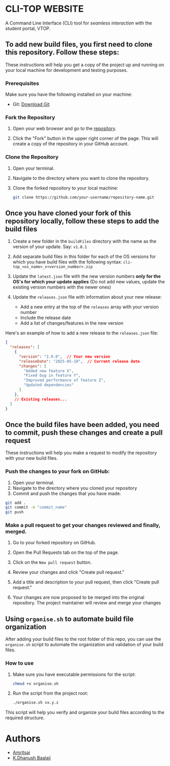 # CLI-TOP WEBSITE

A Command Line Interface (CLI) tool for _seamless interaction_ with the student portal, VTOP.

## To add new build files, you first need to clone this repository. Follow these steps:

These instructions will help you get a copy of the project up and running on your local machine for development and testing purposes.

### Prerequisites

Make sure you have the following installed on your machine:

- Git: [Download Git](https://git-scm.com/downloads)

### Fork the Repository

1. Open your web browser and go to the [repository](https://github.com/ACM-VIT/cli-top-website). 

2. Click the "Fork" button in the upper right corner of the page. This will create a copy of the repository in your GitHub account.

### Clone the Repository

1. Open your terminal.

2. Navigate to the directory where you want to clone the repository.

3. Clone the forked repository to your local machine:
   ```bash
   git clone https://github.com/your-username/repository-name.git
   ```

## Once you have cloned your fork of this repository locally, follow these steps to add the build files

1. Create a new folder in the `buildFiles` directory with the name as the version of your update. Say:
   `v1.0.1`

2. Add separate build files in this folder for each of the OS versions for which you have build files with the following syntax:
   `cli-top_<os_name>_v<version_number>.zip`

3. Update the `latest.json` file with the new version numbers **only for the OS's for which your update applies** (Do not add new values, update the existing version numbers with the newer ones)

4. Update the `releases.json` file with information about your new release:
   - Add a new entry at the top of the `releases` array with your version number
   - Include the release date
   - Add a list of changes/features in the new version

Here's an example of how to add a new release to the `releases.json` file:

```json
{
  "releases": [
    {
      "version": "2.9.0",  // Your new version
      "releaseDate": "2025-05-18",  // Current release date
      "changes": [
        "Added new feature X",
        "Fixed bug in feature Y",
        "Improved performance of feature Z",
        "Updated dependencies"
      ]
    },
    // Existing releases...
  ]
}
```

## Once the build files have been added, you need to commit, push these changes and create a pull request

These instructions will help you make a request to modify the repository with your new build files.

### Push the changes to your fork on GitHub:

1. Open your terminal.
2. Navigate to the directory where you cloned your repository
3. Commit and push the changes that you have made:

```bash
git add .
git commit -m "commit_name"
git push
```

### Make a pull request to get your changes reviewed and finally, merged.

1.  Go to your forked repository on GitHub.

2.  Open the Pull Requests tab on the top of the page.

3.  Click on the `New pull request` button.

4.  Review your changes and click "Create pull request."

5.  Add a title and description to your pull request, then click "Create pull request."

6.  Your changes are now proposed to be merged into the original repository. The project maintainer will review and merge your changes

## Using `organise.sh` to automate build file organization

After adding your build files to the root folder of this repo, you can use the `organise.sh` script to automate the organization and validation of your build files.

### How to use

1. Make sure you have executable permissions for the script:
   ```bash
   chmod +x organise.sh
   ```

2. Run the script from the project root:
   ```bash
   ./organise.sh vx.y.z
   ```

This script will help you verify and organize your build files according to the required structure.

# Authors

- [Amritsai](https://github.com/gekyxme)
- [K.Dhanush Baalaji](https://github.com/Realitylion)
